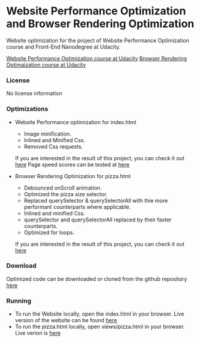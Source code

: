  Website Performance Optimization and Browser Rendering Optimization
=============================================================
Website optimization for the project of Website Performance Optimization course and Front-End Nanodegree at Udacity.

[Website Performance Optimization course at Udacity](https://www.udacity.com/course/ud884/)
[Browser Rendering Optimaization course at Udacity](https://www.udacity.com/course/browser-rendering-optimization--ud860/)


### License
No license information

### Optimizations
* Website Performance optimization for index.html
    * Image minification.
    * Inlined and Minified Css.
    * Removed Css requests.
    
    If you are interested in the result of this project, you can check it out [here](https://pradhumanrehal.github.io/frontend-nanodegree-mobile-portfolio/)
Page speed scores can be tested at [here](https://developers.google.com/speed/pagespeed/insights/)

* Browser Rendering Optimization for pizza.html
    * Debounced onScroll animation.
    * Optimized the pizza size selector. 
    * Replaced querySelector & querySelectorAll with thie more performant counterparts where applicable.
    * Inlined and minified Css.
    * querySelector and querySelectorAll replaced by their faster counterparts.
    * Optimized for loops.

    If you are interested in the result of this project, you can check it out [here](https://pradhumanrehal.github.io/frontend-nanodegree-mobile-portfolio/views/pizza.html)


### Download

Optimized code can be downloaded or cloned from the github repository [here](https://github.com/PradhumanRehal/frontend-nanodegree-mobile-portfolio)

### Running

* To run the Website locally, open the index.html in your browser. Live version of the website can be found [here](https://pradhumanrehal.github.io/frontend-nanodegree-mobile-portfolio/)
* To run the pizza.html locally, open views/pizza.html in your browser. Live verion is [here](https://pradhumanrehal.github.io/frontend-nanodegree-mobile-portfolio/views/pizza.html)
